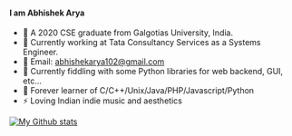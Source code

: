 #### I am Abhishek Arya
- 📕 A 2020 CSE graduate from Galgotias University, India.
- 👔 Currently working at Tata Consultancy Services as a Systems Engineer.
- 📧 Email: abhishekarya102@gmail.com
- 🔭 Currently fiddling with some Python libraries for web backend, GUI, etc...  
- 🌱 Forever learner of C/C++/Unix/Java/PHP/Javascript/Python
- ⚡ Loving Indian indie music and aesthetics

[![My Github stats](https://github-readme-stats.vercel.app/api?username=abhishekarya1)](https://github.com/anuraghazra/github-readme-stats)

<!--
Here are some ideas to get you started:
- 🔭 I’m currently working on ...
- 🌱 I’m currently learning ...
- 👯 I’m looking to collaborate on ...
- 🤔 I’m looking for help with ...
- 💬 Ask me about ...
- 📫 How to reach me: ...
- 😄 Pronouns: ...
- ⚡ Fun fact: ...
-->
